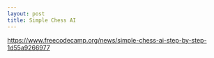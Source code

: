 ```yaml
---
layout: post
title: Simple Chess AI
---
```


<https://www.freecodecamp.org/news/simple-chess-ai-step-by-step-1d55a9266977>